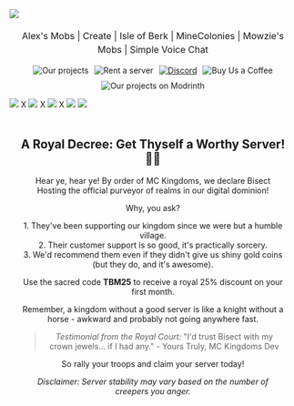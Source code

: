 <img src="https://www.bisecthosting.com/images/CF/MCKingdoms/BH_MC_HEADER.webp" alt=" ">‎ 

<p style="text-align: center; font-size: 16px; line-height: 1.5;">
  Alex's Mobs | Create | Isle of Berk | MineColonies | Mowzie's Mobs | Simple Voice Chat
</p>

<p align="center" style="display: flex; justify-content: center; flex-wrap: wrap; gap: 10px;">
  <img src="https://img.shields.io/badge/Our%20projects-96DC5F?labelColor=95BD20&style=for-the-badge&logo=curseforge&color=A6DBF8" alt="Our projects">
  <img src="https://img.shields.io/badge/Rent%20a%20server-A6DBF8?labelColor=95BD20&style=for-the-badge&logo=bisecthosting&logoColor=0D1129&color=A6DBF8" alt="Rent a server">
  <a href="https://discord.gg/JyURxyJFxZ"><img src="https://img.shields.io/discord/920716981303377952?style=for-the-badge&logo=discord&labelColor=95BD20&color=A6DBF8" alt="Discord"></a>
  <img src="https://img.shields.io/badge/Buy%20Us%20a%20Coffee-96DC5F?labelColor=95BD20&style=for-the-badge&logo=kofi&color=A6DBF8" alt="Buy Us a Coffee">
  <img src="https://img.shields.io/badge/Our%20projects-96DC5F?labelColor=95BD20&style=for-the-badge&logo=modrinth&color=A6DBF8" alt="Our projects on Modrinth">
</p>

<img src="https://www.bisecthosting.com/images/CF/MCKingdoms/BH_MC_BANNER1.webp" alt=" ">
X
<img src="https://www.bisecthosting.com/images/CF/MCKingdoms/BH_MC_BANNER3.webp" alt=" ">
X
<img src="https://www.bisecthosting.com/images/CF/MCKingdoms/BH_MC_BANNER2.webp" alt=" ">
X
<img src="https://www.bisecthosting.com/images/CF/MCKingdoms/BH_MC_PROMO.webp" alt=" ">
<img src="https://www.bisecthosting.com/images/CF/MCKingdoms/BH_MC_PROMO.webp" alt=" ">

<div style="text-align: center; padding: 20px;">
    <h2>A Royal Decree: Get Thyself a Worthy Server! 👑🏰</h2>
    <p>Hear ye, hear ye! By order of MC Kingdoms, we declare Bisect Hosting the official purveyor of realms in our digital dominion!</p>
    <p>Why, you ask?</p>
    <ul style="list-style-type: none; padding: 0;">
        <li>1. They've been supporting our kingdom since we were but a humble village.</li>
        <li>2. Their customer support is so good, it's practically sorcery.</li>
        <li>3. We'd recommend them even if they didn't give us shiny gold coins (but they do, and it's awesome).</li>
    </ul>
    <p>Use the sacred code <strong>TBM25</strong> to receive a royal 25% discount on your first month.</p>
    <p>Remember, a kingdom without a good server is like a knight without a horse - awkward and probably not going anywhere fast.</p>
    <blockquote>
        <p><em>Testimonial from the Royal Court:</em> "I'd trust Bisect with my crown jewels... if I had any." - Yours Truly, MC Kingdoms Dev</p>
    </blockquote>
    <p>So rally your troops and claim your server today!</p>
    <p><em>Disclaimer: Server stability may vary based on the number of creepers you anger.</em></p>
</div>
